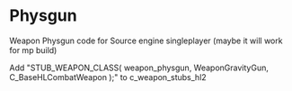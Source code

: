 # Physgun
Weapon Physgun code for Source engine singleplayer (maybe it will work for mp build)


Add "STUB_WEAPON_CLASS( weapon_physgun, WeaponGravityGun, C_BaseHLCombatWeapon );" to c_weapon_stubs_hl2

